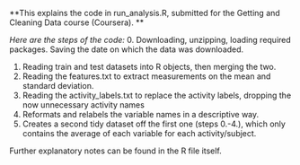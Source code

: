 **This explains the code in run_analysis.R, submitted for the Getting and Cleaning Data course (Coursera). **

*Here are the steps of the code:*
0. Downloading, unzipping, loading required packages. Saving the date on which the data was downloaded. 
1. Reading train and test datasets into R objects, then merging the two.
2. Reading the features.txt to extract measurements on the mean and standard deviation. 
3. Reading the activity_labels.txt to replace the activity labels, dropping the now unnecessary activity names
4. Reformats and relabels the variable names in a descriptive way.
5. Creates a second tidy dataset off the first one (steps 0.-4.), which only contains the average of each variable for each activity/subject.

Further explanatory notes can be found in the R file itself.